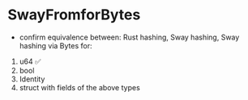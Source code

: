 # SwayFromforBytes

- confirm equivalence between: Rust hashing, Sway hashing, Sway hashing via Bytes for:

1. u64 ✅
2. bool
3. Identity
4. struct with fields of the above types
